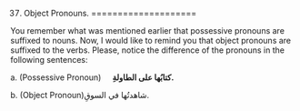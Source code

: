 37. Object Pronouns.
====================

You remember what was mentioned earlier that possessive pronouns are
suffixed to nouns. Now, I would like to remind you that object pronouns
are suffixed to the verbs. Please, notice the difference of the pronouns
in the following sentences:

a. (Possessive Pronoun)     **کتابُها علی الطاولةِ.**

b. (Object Pronoun)شاهدتُها في السوقِ.


